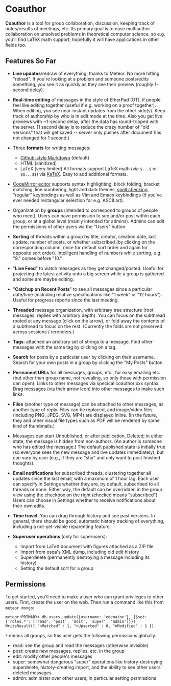 # Coauthor #

**Coauthor** is a tool for group collaboration, discussion, keeping track of
notes/results of meetings, etc.  Its primary goal is to ease multiauthor
collaboration on unsolved problems in theoretical computer science, so
e.g. you'll find LaTeX math support; hopefully it will have applications
in other fields too.

## Features So Far ##

* **Live updates**/redraw of everything, thanks to Meteor.  No more hitting
  "reload".  If you're looking at a problem and someone posts/edits something,
  you see it as quickly as they see their preview (roughly 1-second delay).

* **Real-time editing** of messages in the style of EtherPad (OT), if people
  feel like editing together (useful if e.g. working on a proof together).
  When editing, you see near-instant updates from the other side(s).
  Keep track of authorship by who is in edit mode at the time.
  Also you get live previews with ~1-second delay, after the data has
  round-tripped with the server.  (1 second delay is to reduce the crazy
  number of "old versions" that will get saved -- server only pushes after
  document has not changed for 1 second.)

* Three **formats** for writing messages:
  * [Github-style Markdown](https://guides.github.com/features/mastering-markdown/)
    (default)
  * HTML (sanitized)
  * LaTeX (very limited)
  All formats support LaTeX math (via `$...$` or `$$...$$`) via
  [KaTeX](https://khan.github.io/KaTeX/).  Easy to add additional formats.

* [CodeMirror editor](http://codemirror.net/) supports syntax highlighting,
  block folding, bracket matching, line numbering, light and dark themes,
  [spell checking](https://github.com/NextStepWebs/codemirror-spell-checker),
  "regular" keybindings as well as Vim and Emacs keybindings
  (if you've ever needed rectangular selection for e.g. ASCII art).

* Organization by **groups** (intended to correspond to groups of people who
  meet).  Users can have permission to see and/or post within each
  group, or at a global level (mainly intended for admins).
  Admins can edit the permissions of other users via the "Users" button.

* **Sorting** of threads within a group by title, creator, creation date,
  last update, number of posts, or whether subscribed (by clicking on the
  corresponding column, once for default sort order and again for
  opposite sort order).  Intelligent handling of numbers while sorting,
  e.g. "9." comes before "10.".

* "**Live Feed**" to watch messages as they get changed/posted.  Useful for
  projecting the latest activity onto a big screen while a group is gathered
  and some are maybe editing.

* "**Catchup on Recent Posts**" to see all messages since a particular date/time
  (including relative specifications like "1 week" or "12 hours").
  Useful for progress reports since the last meeting.

* **Threaded** message organization, with arbitrary tree structure (root
  messages, replies with arbitrary depth).  You can focus on the subthread
  rooted at any message (click on the arrow), or fold away the contents of a
  subthread to focus on the rest.
  (Currently the folds are not preserved across sessions / rerenders.)

* **Tags**: attached an arbitrary set of strings to a message.  Find other
  messages with the same tag by clicking on a tag.

* **Search** for posts by a particular user by clicking on their username.
  Search for your own posts in a group by clicking the "My Posts" button.

* **Permanent URLs** for all messages, groups, etc., for easy emailing etc.
  (but other than group name, not revealing, so only those with permission
  can open).  Links to other messages via specical coauthor:xxx syntax.
  Drag messages (via their arrow icon) into other messages to make such links.

* **Files** (another type of message) can be attached to other messages, as
  another type of reply.  Files can be replaced, and image/video files
  (including PNG, JPEG, SVG, MP4) are displayed inline.  (In the future,
  they and other visual file types such as PDF will be rendered by some
  kind of thumbnails.)

* Messages can start Unpublished, or after publication, Deleted; in either
  state, the message is hidden from non-authors.  (An author is someone who
  has edited the message.)  The default published state is initially true
  (so everyone sees the new message and live updates immediately), but can vary
  by user (e.g., if they are "shy" and only want to post finished thoughts).

* **Email notifications** for subscribed threads, clustering together all
  updates since the last email, with a maximum of 1 hour lag.
  Each user can specify in Settings whether they are, by default, subscribed
  to all threads or none.  Either way, the default can be overridden in the
  group view using the checkbox on the right (checked means "subscribed").
  Users can choose in Settings whether to receive notifications about their
  own edits.

* **Time travel**: You can drag through history and see past versions.
  In general, there should be good, automatic history tracking of everything,
  including a not-yet-visible reparenting feature.

* **Superuser operations** (only for superusers):
  * Import from LaTeX document with figures attached as a ZIP file
  * Import from osqa's XML dump, including old edit history
  * Superdelete (permanently destroying a message including its history)
  * Setting the default sort for a group

## Permissions ##

To get started, you'll need to make a user who can grant privileges to other
users.  First, create the user on the web.  Then run a command like this from
`meteor mongo`:

```
meteor:PRIMARY> db.users.update({username: 'edemaine'}, {$set: {'roles.*': ['read', 'post', 'edit', 'super', 'admin']}})
WriteResult({ "nMatched" : 1, "nUpserted" : 0, "nModified" : 1 })
```

`*` means all groups, so this user gets the following permissions globally:

* read: see the group and read the messages (otherwise invisible)
* post: create new messages, replies, etc. in the group
* edit: modify other people's messages
* super: somewhat dangerous "super" operations like history-destroying
  superdelete, history-creating import, and the ability to see other users'
  deleted messages
* admin: administer over other users, in particular setting permissions
